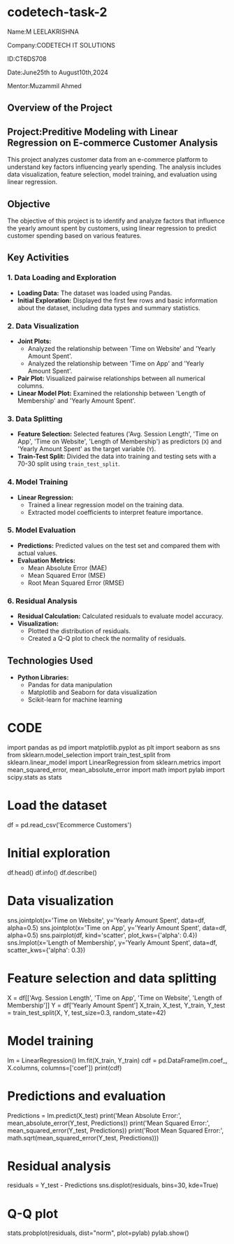 # codetech-task-2
Name:M LEELAKRISHNA

Company:CODETECH IT SOLUTIONS

ID:CT6DS708

Date:June25th to August10th,2024

Mentor:Muzammil Ahmed

## Overview of the Project

## Project:Preditive Modeling with Linear Regression on E-commerce Customer Analysis

This project analyzes customer data from an e-commerce platform to understand key factors influencing yearly spending. The analysis includes data visualization, feature selection, model training, and evaluation using linear regression.

## Objective

The objective of this project is to identify and analyze factors that influence the yearly amount spent by customers, using linear regression to predict customer spending based on various features.

## Key Activities

### 1. Data Loading and Exploration
- **Loading Data:** The dataset was loaded using Pandas.
- **Initial Exploration:** Displayed the first few rows and basic information about the dataset, including data types and summary statistics.

### 2. Data Visualization
- **Joint Plots:** 
  - Analyzed the relationship between 'Time on Website' and 'Yearly Amount Spent'.
  - Analyzed the relationship between 'Time on App' and 'Yearly Amount Spent'.
- **Pair Plot:** Visualized pairwise relationships between all numerical columns.
- **Linear Model Plot:** Examined the relationship between 'Length of Membership' and 'Yearly Amount Spent'.

### 3. Data Splitting
- **Feature Selection:** Selected features ('Avg. Session Length', 'Time on App', 'Time on Website', 'Length of Membership') as predictors (`X`) and 'Yearly Amount Spent' as the target variable (`Y`).
- **Train-Test Split:** Divided the data into training and testing sets with a 70-30 split using `train_test_split`.

### 4. Model Training
- **Linear Regression:**
  - Trained a linear regression model on the training data.
  - Extracted model coefficients to interpret feature importance.

### 5. Model Evaluation
- **Predictions:** Predicted values on the test set and compared them with actual values.
- **Evaluation Metrics:**
  - Mean Absolute Error (MAE)
  - Mean Squared Error (MSE)
  - Root Mean Squared Error (RMSE)

### 6. Residual Analysis
- **Residual Calculation:** Calculated residuals to evaluate model accuracy.
- **Visualization:** 
  - Plotted the distribution of residuals.
  - Created a Q-Q plot to check the normality of residuals.

## Technologies Used
- **Python Libraries:** 
  - Pandas for data manipulation
  - Matplotlib and Seaborn for data visualization
  - Scikit-learn for machine learning
# CODE

import pandas as pd
import matplotlib.pyplot as plt
import seaborn as sns
from sklearn.model_selection import train_test_split
from sklearn.linear_model import LinearRegression
from sklearn.metrics import mean_squared_error, mean_absolute_error
import math
import pylab
import scipy.stats as stats

# Load the dataset
df = pd.read_csv('Ecommerce Customers')

# Initial exploration
df.head()
df.info()
df.describe()

# Data visualization
sns.jointplot(x='Time on Website', y='Yearly Amount Spent', data=df, alpha=0.5)
sns.jointplot(x='Time on App', y='Yearly Amount Spent', data=df, alpha=0.5)
sns.pairplot(df, kind='scatter', plot_kws={'alpha': 0.4})
sns.lmplot(x='Length of Membership', y='Yearly Amount Spent', data=df, scatter_kws={'alpha': 0.3})

# Feature selection and data splitting
X = df[['Avg. Session Length', 'Time on App', 'Time on Website', 'Length of Membership']]
Y = df['Yearly Amount Spent']
X_train, X_test, Y_train, Y_test = train_test_split(X, Y, test_size=0.3, random_state=42)

# Model training
lm = LinearRegression()
lm.fit(X_train, Y_train)
cdf = pd.DataFrame(lm.coef_, X.columns, columns=['coef'])
print(cdf)

# Predictions and evaluation
Predictions = lm.predict(X_test)
print('Mean Absolute Error:', mean_absolute_error(Y_test, Predictions))
print('Mean Squared Error:', mean_squared_error(Y_test, Predictions))
print('Root Mean Squared Error:', math.sqrt(mean_squared_error(Y_test, Predictions)))

# Residual analysis
residuals = Y_test - Predictions
sns.displot(residuals, bins=30, kde=True)

# Q-Q plot
stats.probplot(residuals, dist="norm", plot=pylab)
pylab.show()

